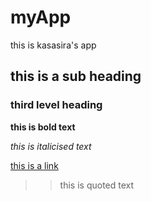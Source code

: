 # myApp

this is kasasira's app 

## this is a sub heading

### third level heading

**this is bold text**

_this is italicised text_

[this is a link](https://opensource.com/article/19/9/introduction-markdown)

> >this is quoted text
